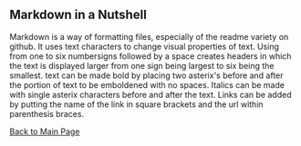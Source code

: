 ## Markdown in a Nutshell

Markdown is a way of formatting files, especially of the readme variety on github. It uses text characters to change visual properties of text. Using from one to
six numbersigns followed by a space creates headers in which the text is displayed larger from one sign being largest to six being the smallest. text can be made 
bold by placing two asterix's before and after the portion of text to be emboldened with no spaces. Italics can be made with single asterix characters before and 
after the text. Links can be added by putting the name of the link in square brackets and the url within parenthesis braces.


[Back to Main Page](https://draquix.github.io/reading-notes/)
